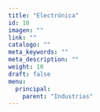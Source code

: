 ```yaml
---
title: "Electrónica"
id: 10
imagen: ""
link: ""
catalogo: ""
meta_keywords: ""
meta_description: ""
weight: 10
draft: false
menu:
  principal:
    parent: "Industrias"
---
```

